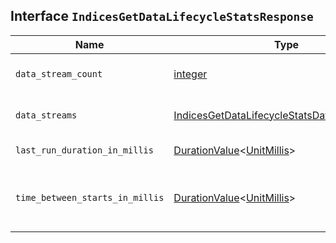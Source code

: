 ## Interface `IndicesGetDataLifecycleStatsResponse`

| Name | Type | Description |
| - | - | - |
| `data_stream_count` | [integer](./integer.md) | The count of data streams currently being managed by the data stream lifecycle. |
| `data_streams` | [IndicesGetDataLifecycleStatsDataStreamStats](./IndicesGetDataLifecycleStatsDataStreamStats.md)[] | Information about the data streams that are managed by the data stream lifecycle. |
| `last_run_duration_in_millis` | [DurationValue](./DurationValue.md)<[UnitMillis](./UnitMillis.md)> | The duration of the last data stream lifecycle execution. |
| `time_between_starts_in_millis` | [DurationValue](./DurationValue.md)<[UnitMillis](./UnitMillis.md)> | The time that passed between the start of the last two data stream lifecycle executions. This value should amount approximately to `data_streams.lifecycle.poll_interval`. |
